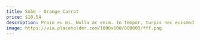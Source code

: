 ```yaml
---
title: Sobe - Orange Carrot
price: $10.54
description: Proin eu mi. Nulla ac enim. In tempor, turpis nec euismod scelerisque, quam turpis adipiscing lorem, vitae mattis nibh ligula nec sem.
image: https://via.placeholder.com/1000x600/000000/fff.png
---
```

